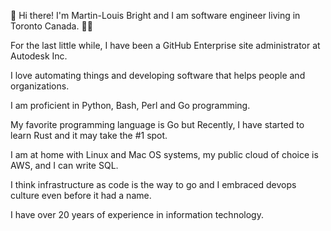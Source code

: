 👋 Hi there! I'm Martin-Louis Bright and I am software engineer living in Toronto Canada.  👨‍💻

For the last little while, I have been a GitHub Enterprise site administrator at Autodesk Inc.

I love automating things and developing software that helps people and organizations.

I am proficient in Python, Bash, Perl and Go programming.

My favorite programming language is Go but Recently, I have started to learn Rust and it may take the #1 spot.

I am at home with Linux and Mac OS systems, my public cloud of choice is AWS, and I can write SQL.

I think infrastructure as code is the way to go and I embraced devops culture even before it had a name.

I have over 20 years of experience in information technology.
